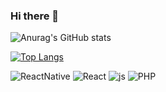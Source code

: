 ### Hi there 👋

![Anurag's GitHub stats](https://github-readme-stats.vercel.app/api?username=Gabriel-souzaa&show_icons=true&theme=dracula)

[![Top Langs](https://github-readme-stats.vercel.app/api/top-langs/?username=Gabriel-souzaa&layout=compact&theme=dracula)](https://github.com/anuraghazra/github-readme-stats)

![ReactNative](https://img.shields.io/badge/react_native%20-%2320232a.svg?&style=flat-square&logo=react&logoColor=%2361DAFB)
![React](https://img.shields.io/badge/react%20-%2320232a.svg?&style=flat-square&logo=react&logoColor=%2361DAFB)
![js](https://img.shields.io/badge/Javascript%20-%2320232a.svg?&style=flat-square&logo=javascript&logoColor=%2yellow)
![PHP](https://img.shields.io/badge/PHP%20-%2320232a.svg?&style=flat-square&logo=PHP&logoColor=%2yellow)

<!--
**Gabriel-souzaa/Gabriel-souzaa** is a ✨ _special_ ✨ repository because its `README.md` (this file) appears on your GitHub profile.

Here are some ideas to get you started:

- 🔭 I’m currently working on ...
- 🌱 I’m currently learning ...
- 👯 I’m looking to collaborate on ...
- 🤔 I’m looking for help with ...
- 💬 Ask me about ...
- 📫 How to reach me: ...
- 😄 Pronouns: ...
- ⚡ Fun fact: ...
-->
